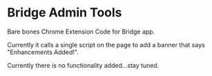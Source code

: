 # Bridge Admin Tools

Bare bones Chrome Extension Code for Bridge app.

Currently it calls a single script on the page to add a banner that says "Enhancements Added!".

Currently there is no functionality added...stay tuned.

